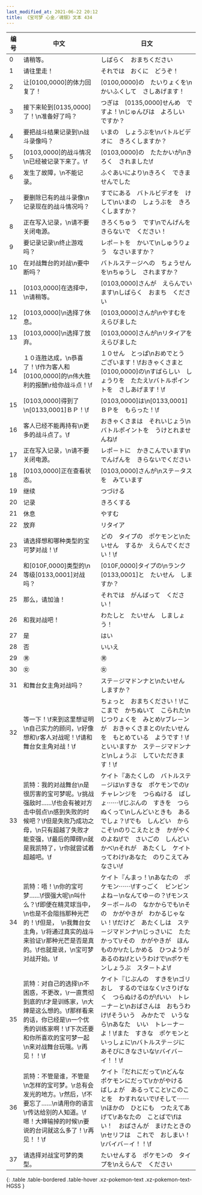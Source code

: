 ```yaml
---
last_modified_at: 2021-06-22 20:12
title: 《宝可梦 心金／魂银》文本 434
---
```

| 编号 | 中文 | 日文 |
| ---- | ---- | ---- |
| 0 | 请稍等。 | しばらく　おまちください |
| 1 | 请往里走！ | それでは　おくに　どうぞ！ |
| 2 | 让[0100,0000]的体力回复了！ | [0100,0000]の　たいりょくを\nかいふくして　さしあげます！ |
| 3 | 接下来轮到[0135,0000]了！\n准备好了吗？ | つぎは　[0135,0000]せんめ　ですよ！\nじゅんびは　よろしい　ですか？ |
| 4 | 要把战斗结果记录到\n战斗录像吗？ | いまの　しょうぶを\nバトルビデオに　きろくしますか？ |
| 5 | [0103,0000]的战斗情况\n已经被记录下来了。\f | [0103,0000]の　たたかいが\nきろく　されました\f |
| 6 | 发生了故障，\n不能记录。 | ふぐあいにより\nきろく　できませんでした |
| 7 | 要删除已有的战斗录像\n记录现在的战斗情况吗？ | すでにある　バトルビデオを　けして\nいまの　しょうぶを　きろくしますか？ |
| 8 | 正在写入记录，\n请不要关闭电源。 | きろくちゅう　です\nでんげんを　きらないで　ください！　 |
| 9 | 要记录记录\n终止游戏吗？ | レポ－トを　かいて\nしゅうりょう　なさいますか？ |
| 10 | 在对战舞台的对战\n要中断吗？ | バトルステ－ジへの　ちょうせんを\nちゅうし　されますか？ |
| 11 | [0103,0000]在选择中，\n请稍等。 | [0103,0000]さんが　えらんでいます\nしばらく　おまち　ください |
| 12 | [0103,0000]\n选择了休息。 | [0103,0000]さんが\nやすむを　えらびました |
| 13 | [0103,0000]\n选择了放弃。 | [0103,0000]さんが\nリタイアを　えらびました |
| 14 | １０连胜达成，\n恭喜了！\f作为客人和[0100,0000]的\n伟大胜利的报酬\r给你战斗点！\f | １０せん　とっぱ\nおめでとう　ございます！\fおきゃくさまと　[0100,0000]の\nすばらしい　しょうりを　たたえ\rバトルポイントを　さしあげます！\f |
| 15 | [0103,0000]得到了\n[0133,0001]ＢＰ！\f | [0103,0000]は\n[0133,0001]ＢＰを　もらった！\f |
| 16 | 客人已经不能再持有\n更多的战斗点了。\f | おきゃくさまは　それいじょう\nバトルポイントを　うけとれませんね\f |
| 17 | 正在写入记录，\n请不要关闭电源。 | レポ－トに　かきこんでいます\nでんげんを　きらないでください |
| 18 | [0103,0000]正在查看状态。 | [0103,0000]さんが\nステ－タスを　みています |
| 19 | 继续 | つづける |
| 20 | 记录 | きろくする |
| 21 | 休息 | やすむ |
| 22 | 放弃 | リタイア |
| 23 | 请选择想和哪种类型的宝可梦对战！\f | どの　タイプの　ポケモンと\nたいせん　するか　えらんでください！\f |
| 24 | 和[010F,0000]类型的\n等级[0133,0001]对战吗？ | [010F,0000]タイプの\nランク[0133,0001]と　たいせん　しますか？ |
| 25 | 那么，请加油！ | それでは　がんばって　ください！ |
| 26 | 和我对战吧！ | わたしと　たいせん　しましょう！ |
| 27 | 是 | はい |
| 28 | 否 | いいえ |
| 29 | ㊚ | ㊚ |
| 30 | ㊛ | ㊛ |
| 31 | 和舞台女主角对战吗？ | ステ－ジマドンナと\nたいせん　しますか？ |
| 32 | 等一下！\f来到这里想证明\n自己实力的顾问，\r好像想和\r客人对战呢！\f请和舞台女主角对战！\f | ちょっと　おまちください！\fここまで　かちぬいて　こられた\nじつりょくを　みとめ\rブレ－ンが　おきゃくさまとの\rたいせんを　もとめている　ようです！\fといいますか　ステ－ジマドンナと\nしょうぶ　していただきます！\f |
| 33 | 凯特：我的对战舞台\n是很厉害的宝可梦呢。\r挑战强敌时……\f也会有被对方击中弱点\n感到失败的时候吧？\f但是失败乃成功之母，\n只有超越了失败才能变强，\f最后的障碍\n就是我凯特了，\r你就尝试着超越吧。\f | ケイト『あたくしの　バトルステ－ジは\nすきな　ポケモンでの\rチャレンジを　つらぬける　ばしょ⋯⋯\fじぶんの　すきを　つらぬくって\nしんどいときも　あるでしょ？\fでも　しんどい　からこそ\nのりこえたとき　かがやくのよね\fで　さいごの　しんどい　かべ\nそれが　あたくし　ケイトってわけ\rあなた　のりこえてみなさい\f |
| 34 | 凯特：唔！\n你的宝可梦……\f很强大呢\n叫什么？\f即便在精灵球当中，\n也是不会阻挡那种光芒的！\f但是，　\n我舞台女主角，\r将通过真实的战斗来验证\r那种光芒是否是真的。\f也就是说，\n宝可梦对战开始。\f | ケイト『んまっ！\nあなたの　ポケモン⋯⋯\fすっごく　ビンビン　よね－\nなんてゆ－の？\fモンスタ－ボ－ルの　なかからでも\nその　かがやきが　わかるじゃない！\fだけど　あたくしは　ステ－ジマドンナ\nじっさいに　たたかって\rその　かがやきが　ほんものか\rたしかめる　ひつようが　あるのね\fというわけで\nポケモンしょうぶ　スタ－トよ\f |
| 35 | 凯特：对自己的选择\n不困惑，不更改，\r一直贯彻到底的\f才是训练家，\n大婶是这么想的。\f那样看来的话，你已经是\n一个优秀的训练家啊！\f下次还要和你所喜欢的宝可梦一起\n来对战舞台玩哦。\r再见！！\f | ケイト『じぶんの　すきを\nゴリおし　するのではなく\rさりげなく　つらぬけるのが\fいい　トレ－ナ－と\nおばさんは　おもうわけ\fそういう　みかたで　いうなら\nあなた　いい　トレ－ナ－よ！\fまた　すきな　ポケモンと　いっしょに\nバトルステ－ジに　あそびにきなさいな\rバイバ－イ！！\f |
| 36 | 凯特：不管是谁，不管是\n怎样的宝可梦。\r总有会发光的地方。\r然后，\f不要忘了……\n请用你的语言\r传达给别的人知道。\f嗯！大婶输掉的时候\n要说的台词就这么多了！\r再见！！\f | ケイト『だれにだって\nどんな　ポケモンにだって\rかがやける　ばしょが　あるってこと\rこのことを　わすれないで\fそして⋯⋯\nほかの　ひとにも　つたえてあげて\rあなたの　ことばで\fはい！　おばさんが　まけたときの\nセリフは　これで　おしまい！\rバイバ－イ！！\f |
| 37 | 请选择对战宝可梦的类型。 | たいせんする　ポケモンの　タイプを\nえらんで　ください |
{: .table .table-bordered .table-hover .xz-pokemon-text .xz-pokemon-text-HGSS }